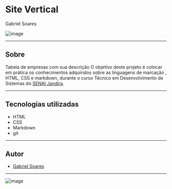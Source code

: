 # Site Vertical

Gabriel Soares

![image](img.png)

---

## Sobre
Tabela de empresas com sua descrição
O objetivo deste projeto é colocar em prática os conhecimentos adquiridos sobre as linguagens de marcação , HTML, CSS e markdown, durante o curso Técnico em Desenvolvimento de Sistemas do [SENAI Jandira](https://sp.senai.br/unidade/jandira/).

---

## Tecnologias utilizadas
- HTML
- CSS
- Markdown
- git

---

## Autor
- [Gabriel Soares](https://www.linkedin.com/in/gabriel-soares-3098782b0/)

---

![image](https://github.com/user-attachments/assets/57a3aa53-948b-4a74-a28e-77884bc0dedf)
